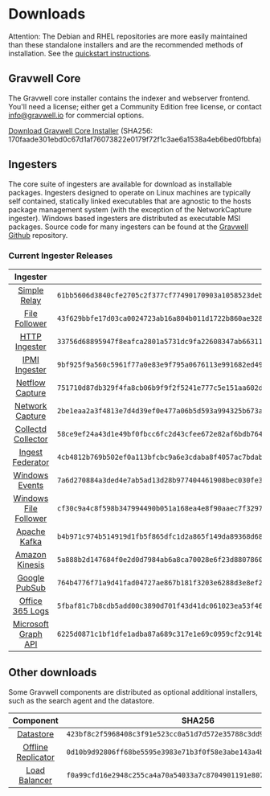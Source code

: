 # Downloads

Attention: The Debian and RHEL repositories are more easily maintained than these standalone installers and are the recommended methods of installation. See the [quickstart instructions](#!quickstart/quickstart.md).

## Gravwell Core

The Gravwell core installer contains the indexer and webserver frontend. You'll need a license; either get a Community Edition free license, or contact info@gravwell.io for commercial options.

[Download Gravwell Core Installer](https://update.gravwell.io/archive/5.1.2/installers/gravwell_5.1.2.sh) (SHA256: 170faade301ebd0c67d1af76073822e0179f72f1c3ae6a1538a4eb6bed0fbbfa)

## Ingesters

The core suite of ingesters are available for download as installable packages.  Ingesters designed to operate on Linux machines are typically self contained, statically linked executables that are agnostic to the hosts package management system (with the exception of the NetworkCapture ingester).  Windows based ingesters are distributed as executable MSI packages.  Source code for many ingesters can be found at the [Gravwell Github](https://github.com/gravwell/gravwell/tree/master/ingesters) repository.

### Current Ingester Releases
| Ingester | SHA256 | More Info |
|:--------:|-------:|----------:|
| [Simple Relay](https://update.gravwell.io/archive/5.1.2/installers/gravwell_simple_relay_installer_5.1.2.sh) | ``61bb5606d3840cfe2705c2f377cf77490170903a1058523debfffadd5065bc35`` | [Documentation](#!ingesters/ingesters.md#Simple_Relay)|
| [File Follower](https://update.gravwell.io/archive/5.1.2/installers/gravwell_file_follow_installer_5.1.2.sh) | ``43f629bbfe17d03ca0024723ab16a804b011d1722b860ae32897408605639589`` | [Documentation](#!ingesters/ingesters.md#File_Follower) |
| [HTTP Ingester](https://update.gravwell.io/archive/5.1.2/installers/gravwell_http_ingester_installer_5.1.2.sh) | ``33756d68895947f8eafca2801a5731dc9fa22608347ab66311fb04e53b941a0d`` | [Documentation](#!ingesters/ingesters.md#HTTP_POST) |
| [IPMI Ingester](https://update.gravwell.io/archive/5.1.2/installers/gravwell_ipmi_installer_5.1.2.sh) | ``9bf925f9a560c5961f77a0e83e9f795a0676113e991682ed494dde3f48207ff1`` | [Documentation](#!ingesters/ingesters.md#IPMI_Ingester)|
| [Netflow Capture](http://update.gravwell.io/archive/5.1.2/installers/gravwell_netflow_capture_installer_5.1.2.sh) | ``751710d87db329f4fa8cb06b9f9f2f5241e777c5e151aa602d02b96c316322fd`` | [Documentation](#!ingesters/ingesters.md#Netflow_Ingester) |
| [Network Capture](https://update.gravwell.io/archive/5.1.2/installers/gravwell_network_capture_installer_5.1.2.sh) | ``2be1eaa2a3f4813e7d4d39ef0e477a06b5d593a994325b673a5631e19e1aaef5`` | [Documentation](#!ingesters/ingesters.md#Network_Ingester) |
| [Collectd Collector](https://update.gravwell.io/archive/5.1.2/installers/gravwell_collectd_installer_5.1.2.sh) | ``58ce9ef24a43d1e49bf0fbcc6fc2d43cfee672e82af6bdb764af3af9d8d1fc01`` | [Documentation](#!ingesters/ingesters.md#collectd) |
| [Ingest Federator](https://update.gravwell.io/archive/5.1.2/installers/gravwell_federator_installer_5.1.2.sh) | ``4cb4812b769b502ef0a113bfcbc9a6e3cdaba8f4057ac7bdab064221b5b77725`` | [Documentation](#!ingesters/ingesters.md#Federator_Ingester) |
| [Windows Events](https://update.gravwell.io/archive/5.1.2/installers/gravwell_win_events_5.1.2.msi) | ``7a6d270884a3ded4e7ab5ad13d28b977404461908bec030fe3d77d73e84383e4`` | [Documentation](#!ingesters/ingesters.md#Windows_Event_Service) |
| [Windows File Follower](https://update.gravwell.io/archive/5.1.2/installers/gravwell_file_follow_5.1.2.msi) | ``cf30c9a4c8f598b347994490b051a168ea4e8f90aaec7f32972780dcdf0b7ea7`` | [Documentation](#!ingesters/ingesters.md#File_Follower) |
| [Apache Kafka](https://update.gravwell.io/archive/5.1.2/installers/gravwell_kafka_installer_5.1.2.sh) | ``b4b971c974b514919d1fb5f865dfc1d2a865f149da89368d68ee830f0f159de0`` | [Documentation](#!ingesters/ingesters.md#Kafka)|
| [Amazon Kinesis](https://update.gravwell.io/archive/5.1.2/installers/gravwell_kinesis_ingest_installer_5.1.2.sh) | ``5a888b2d147684f0e2d0d7984ab6a8ca70028e6f23d8807860ff70ad95343c15`` | [Documentation](#!ingesters/ingesters.md#Kinesis_Ingester)|
| [Google PubSub](https://update.gravwell.io/archive/5.1.2/installers/gravwell_pubsub_ingest_installer_5.1.2.sh) | ``764b4776f71a9d41fad04727ae867b181f3203e6288d3e8ef27afc39bfee8d99`` | [Documentation](#!ingesters/ingesters.md#GCP_PubSub)|
| [Office 365 Logs](https://update.gravwell.io/archive/5.1.2/installers/gravwell_o365_installer_5.1.2.sh) | ``5fbaf81c7b8cdb5add00c3890d701f43d41dc061023ea53f46914a987888ab05`` | [Documentation](#!ingesters/ingesters.md#Office_365_Log_Ingester)|
| [Microsoft Graph API](https://update.gravwell.io/archive/5.1.2/installers/gravwell_msgraph_installer_5.1.2.sh) | ``6225d0871c1bf1dfe1adba87a689c317e1e69c0959cf2c914b7c12b8d7935e1b`` | [Documentation](#!ingesters/ingesters.md#Microsoft_Graph_API_Ingester)|

## Other downloads

Some Gravwell components are distributed as optional additional installers, such as the search agent and the datastore.

| Component | SHA256 | More Info |
|:---------:|:------:|----------:|
| [Datastore](https://update.gravwell.io/archive/5.1.2/installers/gravwell_datastore_installer_5.1.2.sh) | ``423bf8c2f5968408c3f91e523cc0a51d7d572e35788c3dd9b07551655e76ac27`` | [Documentation](#!distributed/frontend.md) |
| [Offline Replicator](https://update.gravwell.io/archive/5.1.2/installers/gravwell_offline_replication_installer_5.1.2.sh) | ``0d10b9d92806ff68be5595e3983e71b3f0f58e3abe143a4b445f3700b07207b8`` | [Documentation](#!configuration/replication.md) |
| [Load Balancer](https://update.gravwell.io/archive/5.1.2/installers/gravwell_loadbalancer_installer_5.1.2.sh) | ``f0a99cfd16e2948c255ca4a70a54033a7c8704901191e807c080346bb93a59a1`` | |
